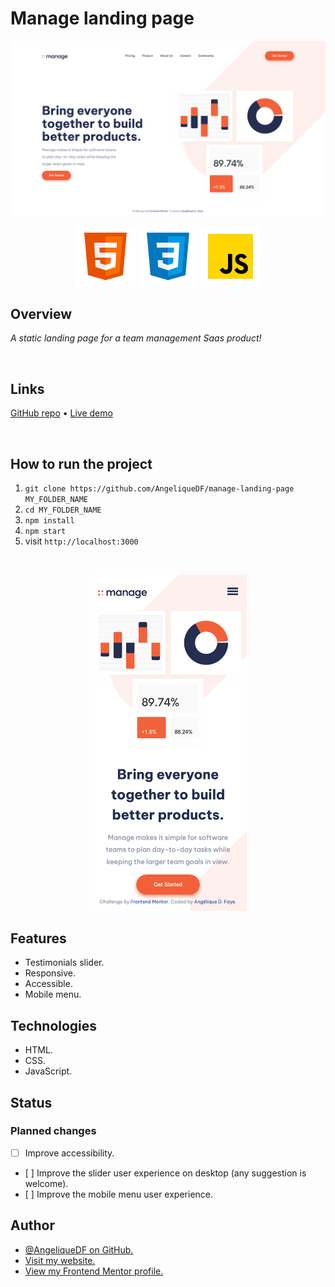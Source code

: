 # Manage landing page

![Screenshot of the Manage landing page on desktop](./src/images/screenshot-manage-landing-page-desktop.png)

<div align="center">
  <img src="./src/images/logo-html5.svg">
  <img src="./src/images/logo-css3.svg">
  <img src="./src/images/logo-javascript-img.svg">
</div>

## Overview

_A static landing page for a team management Saas product!_

<br />

## Links

<p>
<a href="https://github.com/AngeliqueDF/manage-landing-page">GitHub repo</a> • <a href="[https://github.com/AngeliqueDF](https://stunning-sopapillas-58e3b3.netlify.app/)">Live demo </a>
</p>

<br />

## How to run the project

1. `git clone https://github.com/AngeliqueDF/manage-landing-page MY_FOLDER_NAME`
2. `cd MY_FOLDER_NAME`
3. `npm install`
4. `npm start`
5. visit `http://localhost:3000`

<br />

<p align="center">
  <img src="./src/images/screenshot-manage-landing-page-mobile.png" alt="Screenshot of the Manage landing page on desktop" width="50%">
</p>

## Features

- Testimonials slider.
- Responsive.
- Accessible.
- Mobile menu.

## Technologies

- HTML.
- CSS.
- JavaScript.

## Status

### Planned changes

- [ ] Improve accessibility.
- [ ] Improve the slider user experience on desktop (any suggestion is welcome).
- [ ] Improve the mobile menu user experience.

## Author

- [@AngeliqueDF on GitHub.](https://github.com/AngeliqueDF)
- [Visit my website.](https://adf.dev)
- [View my Frontend Mentor profile.](https://www.frontendmentor.io/profile/AngeliqueDF)
